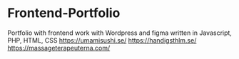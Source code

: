 # Frontend-Portfolio
Portfolio with frontend work with Wordpress and figma written in Javascript, PHP, HTML, CSS
https://umamisushi.se/
https://handigsthlm.se/
https://massageterapeuterna.com/
